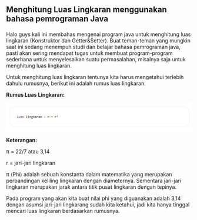 ## Menghitung Luas Lingkaran menggunakan bahasa pemrograman Java </p>
Halo guys kali ini membahas mengenai program java untuk menghitung luas lingkaran (Konstruktor dan Getter&Setter). Buat teman-teman yang mungkin saat ini sedang menempuh studi dan belajar bahasa pemrograman java, pasti akan sering mendapat tugas untuk membuat program-program sederhana untuk menyelesaikan suatu permasalahan, misalnya saja untuk menghitung luas lingkaran. </p>
Untuk menghitung luas lingkaran tentunya kita harus mengetahui terlebih dahulu rumusnya, berikut ini adalah rumus luas lingkaran: </p>

<b> Rumus Luas Lingkaran: </b> </p>
![rumus](screenshot/rumus.png) </p>
<b> Keterangan: </b> </p>

π = 22/7 atau 3,14 </p>
r = jari-jari lingkaran </p>

π (Phi) adalah sebuah konstanta dalam matematika yang merupakan perbandingan keliling lingkaran dengan diameternya. Sementara jari-jari lingkaran merupakan jarak antara titik pusat lingkaran dengan tepinya. </p>

Pada program yang akan kita buat nilai phi yang diguanakan adalah 3,14 dengan asumsi jari-jari lingkarang sudah kita ketahui, jadi kita hanya tinggal mencari luas lingkaran berdasarkan rumusnya. </p>




